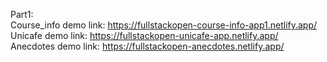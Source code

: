 Part1:                                                                                                                                        
Course_info demo link: https://fullstackopen-course-info-app1.netlify.app/                                                                    
Unicafe demo link: https://fullstackopen-unicafe-app.netlify.app/                                                                            
Anecdotes demo link: https://fullstackopen-anecdotes.netlify.app/   


